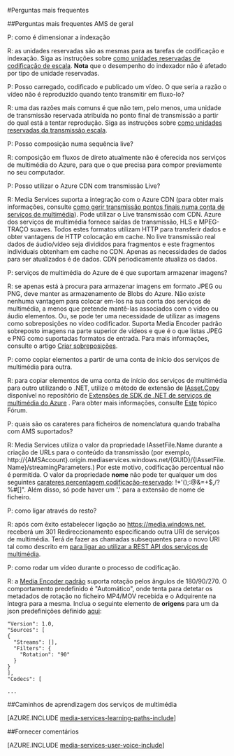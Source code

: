 <properties 
    pageTitle="Perguntas mais frequentes | Microsoft Azure" 
    description="Perguntas mais frequentes (FAQ)" 
    services="media-services" 
    documentationCenter="" 
    authors="Juliako" 
    manager="erikre" 
    editor=""/>

<tags 
    ms.service="media-services" 
    ms.workload="media" 
    ms.tgt_pltfrm="na" 
    ms.devlang="na" 
    ms.topic="article" 
    ms.date="09/19/2016" 
    ms.author="juliako"/>


#<a name="frequently-asked-questions"></a>Perguntas mais frequentes

##<a name="general-ams-faqs"></a>Perguntas mais frequentes AMS de geral

P: como é dimensionar a indexação

R: as unidades reservadas são as mesmas para as tarefas de codificação e indexação. Siga as instruções sobre [como unidades reservadas de codificação de escala](media-services-scale-media-processing-overview.md). **Nota** que o desempenho do indexador não é afetado por tipo de unidade reservadas.

P: Posso carregado, codificado e publicado um vídeo. O que seria a razão o vídeo não é reproduzido quando tento transmitir em fluxo-lo?

R: uma das razões mais comuns é que não tem, pelo menos, uma unidade de transmissão reservada atribuída no ponto final de transmissão a partir do qual está a tentar reprodução.  Siga as instruções sobre [como unidades reservadas da transmissão escala](media-services-portal-scale-streaming-endpoints.md).

P: Posso composição numa sequência live?

R: composição em fluxos de direto atualmente não é oferecida nos serviços de multimédia do Azure, para que o que precisa para compor previamente no seu computador.

P: Posso utilizar o Azure CDN com transmissão Live?

R: Media Services suporta a integração com o Azure CDN (para obter mais informações, consulte [como gerir transmissão pontos finais numa conta de serviços de multimédia](media-services-portal-manage-streaming-endpoints.md)).  Pode utilizar o Live transmissão com CDN. Azure dos serviços de multimédia fornece saídas de transmissão, HLS e MPEG-TRAÇO suaves. Todos estes formatos utilizam HTTP para transferir dados e obter vantagens de HTTP colocação em cache. No live transmissão real dados de áudio/vídeo seja divididos para fragmentos e este fragmentos individuais obtenham em cache no CDN. Apenas as necessidades de dados para ser atualizados é de dados. CDN periodicamente atualiza os dados.

P: serviços de multimédia do Azure de é que suportam armazenar imagens?

R: se apenas está à procura para armazenar imagens em formato JPEG ou PNG, deve manter as armazenamento de Blobs do Azure. Não existe nenhuma vantagem para colocar em-los na sua conta dos serviços de multimédia, a menos que pretende mantê-las associados com o vídeo ou áudio elementos. Ou, se pode ter uma necessidade de utilizar as imagens como sobreposições no vídeo codificador. Suporta Media Encoder padrão sobreposto imagens na parte superior de vídeos e que é o que listas JPEG e PNG como suportadas formatos de entrada. Para mais informações, consulte o artigo [Criar sobreposições](media-services-custom-mes-presets-with-dotnet.md#overlay).

P: como copiar elementos a partir de uma conta de início dos serviços de multimédia para outra.

R: para copiar elementos de uma conta de início dos serviços de multimédia para outro utilizando o .NET, utilize o método de extensão de [IAsset.Copy](https://github.com/Azure/azure-sdk-for-media-services-extensions/blob/dev/MediaServices.Client.Extensions/IAssetExtensions.cs#L354) disponível no repositório de [Extensões de SDK de .NET de serviços de multimédia do Azure](https://github.com/Azure/azure-sdk-for-media-services-extensions/) . Para obter mais informações, consulte [Este](https://social.msdn.microsoft.com/Forums/azure/28912d5d-6733-41c1-b27d-5d5dff2695ca/migrate-media-services-across-subscription?forum=MediaServices) tópico Fórum.

P: quais são os carateres para ficheiros de nomenclatura quando trabalha com AMS suportados?

R: Media Services utiliza o valor da propriedade IAssetFile.Name durante a criação de URLs para o conteúdo da transmissão (por exemplo, http://{AMSAccount}.origin.mediaservices.windows.net/{GUID}/{IAssetFile.Name}/streamingParameters.) Por este motivo, codificação percentual não é permitida. O valor da propriedade **nome** não pode ter qualquer um dos seguintes [carateres percentagem codificação-reservado](http://en.wikipedia.org/wiki/Percent-encoding#Percent-encoding_reserved_characters): !*'();:@&=+$,/?%#[]". Além disso, só pode haver um '.' para a extensão de nome de ficheiro.


P: como ligar através do resto?

R: após com êxito estabelecer ligação ao https://media.windows.net, receberá um 301 Redireccionamento especificando outra URI de serviços de multimédia. Terá de fazer as chamadas subsequentes para o novo URI tal como descrito em [para ligar ao utilizar a REST API dos serviços de multimédia](media-services-rest-connect-programmatically.md). 


P: como rodar um vídeo durante o processo de codificação.

R: a [Media Encoder padrão](media-services-dotnet-encode-with-media-encoder-standard.md) suporta rotação pelos ângulos de 180/90/270. O comportamento predefinido é "Automático", onde tenta para detetar os metadados de rotação no ficheiro MP4/MOV recebida e o Adquirente na íntegra para a mesma. Inclua o seguinte elemento de **origens** para um da json predefinições definido [aqui](http://msdn.microsoft.com/library/azure/mt269960.aspx):
    
    "Version": 1.0,
    "Sources": [
    {
      "Streams": [],
      "Filters": {
        "Rotation": "90"
      }
    }
    ],
    "Codecs": [
    
    ...




##<a name="media-services-learning-paths"></a>Caminhos de aprendizagem dos serviços de multimédia

[AZURE.INCLUDE [media-services-learning-paths-include](../../includes/media-services-learning-paths-include.md)]

##<a name="provide-feedback"></a>Fornecer comentários

[AZURE.INCLUDE [media-services-user-voice-include](../../includes/media-services-user-voice-include.md)]

